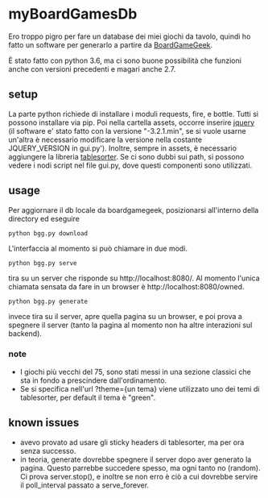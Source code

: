 # myBoardGamesDb

Ero troppo pigro per fare un database dei miei giochi da tavolo, quindi ho fatto un
 software per generarlo a partire da [BoardGameGeek](https://boardgamegeek.com). 
 
È stato fatto con python 3.6, ma ci sono buone possibilità che funzioni anche con versioni precedenti e magari anche 2.7.

## setup
La parte python richiede di installare i moduli requests, fire, e bottle.
Tutti si possono installare via pip.
Poi nella cartella assets, occorre inserire [jquery](http://jquery.com/)
(il software e' stato fatto con la versione "-3.2.1.min",
se si vuole usarne un'altra è necessario modificare la versione nella
costante JQUERY_VERSION in gui.py').
Inoltre, sempre in assets, è necessario aggiungere la libreria [tablesorter](http://tablesorter.com/).
Se ci sono dubbi sui path, si possono vedere i nodi script nel file gui.py,
dove questi componenti sono utilizzati.

## usage
Per aggiornare il db locale da boardgamegeek, posizionarsi all'interno della directory ed eseguire
```
python bgg.py download
```
L'interfaccia al momento si può chiamare in due modi.
```
python bgg.py serve
```
tira su un server che risponde su http://localhost:8080/. Al momento l'unica chiamata sensata da fare in un browser è http://localhost:8080/owned.
```
python bgg.py generate
```
invece tira su il server, apre quella pagina su un browser, e poi
prova a spegnere il server
(tanto la pagina al momento non ha altre interazioni sul backend).

### note
* I giochi più vecchi del 75, sono stati messi in una sezione classici che sta in fondo a prescindere dall'ordinamento.
* Se si specifica nell'url ?theme={un tema} viene utilizzato uno dei temi di tablesorter, per default il tema è "green".


## known issues
* avevo provato ad usare gli sticky headers di tablesorter, ma per ora senza successo.
* in teoria, generate dovrebbe spegnere il server dopo aver generato la pagina.
Questo parrebbe succedere spesso, ma ogni tanto no (random).
Ci prova server.stop(), e inoltre se non erro è ciò a cui
dovrebbe servire il poll_interval passato a serve_forever.
